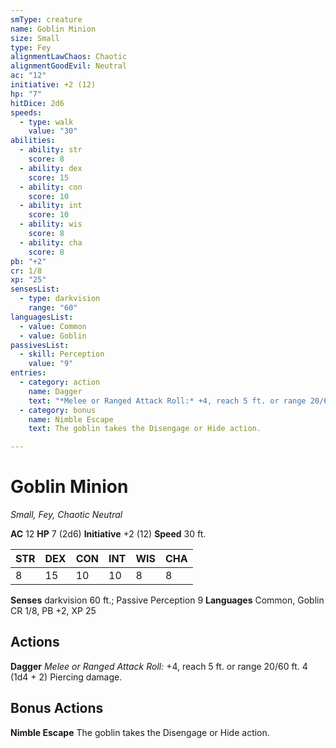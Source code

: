 ```yaml
---
smType: creature
name: Goblin Minion
size: Small
type: Fey
alignmentLawChaos: Chaotic
alignmentGoodEvil: Neutral
ac: "12"
initiative: +2 (12)
hp: "7"
hitDice: 2d6
speeds:
  - type: walk
    value: "30"
abilities:
  - ability: str
    score: 8
  - ability: dex
    score: 15
  - ability: con
    score: 10
  - ability: int
    score: 10
  - ability: wis
    score: 8
  - ability: cha
    score: 8
pb: "+2"
cr: 1/8
xp: "25"
sensesList:
  - type: darkvision
    range: "60"
languagesList:
  - value: Common
  - value: Goblin
passivesList:
  - skill: Perception
    value: "9"
entries:
  - category: action
    name: Dagger
    text: "*Melee or Ranged Attack Roll:* +4, reach 5 ft. or range 20/60 ft. 4 (1d4 + 2) Piercing damage."
  - category: bonus
    name: Nimble Escape
    text: The goblin takes the Disengage or Hide action.

---
```


# Goblin Minion
*Small, Fey, Chaotic Neutral*

**AC** 12
**HP** 7 (2d6)
**Initiative** +2 (12)
**Speed** 30 ft.

| STR | DEX | CON | INT | WIS | CHA |
| --- | --- | --- | --- | --- | --- |
| 8 | 15 | 10 | 10 | 8 | 8 |

**Senses** darkvision 60 ft.; Passive Perception 9
**Languages** Common, Goblin
CR 1/8, PB +2, XP 25

## Actions

**Dagger**
*Melee or Ranged Attack Roll:* +4, reach 5 ft. or range 20/60 ft. 4 (1d4 + 2) Piercing damage.

## Bonus Actions

**Nimble Escape**
The goblin takes the Disengage or Hide action.
